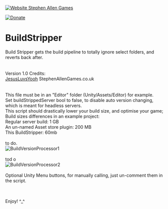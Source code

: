 [![Website Stephen Allen Games](http://www.stephenallengames.co.uk/images/logo.gif)](http://www.stephenallengames.co.uk/games.php)

[![Donate](https://img.shields.io/badge/Donate-PayPal-green.svg)](https://www.paypal.com/cgi-bin/webscr?cmd=_donations&business=9PUGQGE4XDE4C&currency_code=GBP)

# BuildStripper
Build Stripper gets the build pipeline to totally ignore select folders, and reverts back after.  
<br/><br/>
Version 1.0  Credits:
<br/>
[JesusLuvsYooh](https://github.com/JesusLuvsYooh) StephenAllenGames.co.uk  
<br/><br/>
This file must be in an "Editor" folder (Unity/Assets/Editor) for example.
<br/>
Set buildStrippedServer bool to false, to disable auto version changing, which is meant for headless servers.
<br/>
This script should drastically lower your build size, and optimise your game;
<br/>
Build sizes differences in an example project:<br/>
Regular server build: 1 GB<br/>
An un-named Asset store plugin: 200 MB<br/>
This BuildStripper: 60mb<br/>
<br/>
to do.<br/>
![BuildVersionProcessor1](https://user-images.githubusercontent.com/57072365/131377575-f9d2a5a1-a46c-45cc-a75f-615fc135b82b.jpg)
<br/><br/>
tod o<br/>
![BuildVersionProcessor2](https://user-images.githubusercontent.com/57072365/131377580-3dbcfbf2-1d59-4c51-8100-9250435bbb67.jpg)
<br/><br/>
Optional Unity Menu buttons, for manually calling, just un-comment them in the script.<br/>
<br/><br/>

Enjoy!  ^_^

